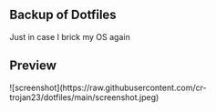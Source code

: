 ## Backup of Dotfiles
Just in case I brick my OS again

<h2> Preview </h2>
![screenshot](https://raw.githubusercontent.com/cr-trojan23/dotfiles/main/screenshot.jpeg)
